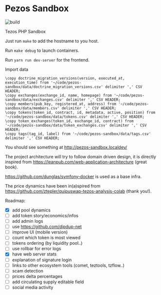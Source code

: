 # Pezos Sandbox

![build](https://github.com/bzzhh/pezos-sandbox/workflows/main/badge.svg)

Tezos PHP Sandbox

Just run `make` to add the hostname to you host.

Run `make debug` to launch containers.

Run `yarn run dev-server` for the frontend.

Import data

```
\copy doctrine_migration_versions(version, executed_at, execution_time) from '~/code/pezos-sandbox/data/doctrine_migration_versions.csv' delimiter ',' CSV HEADER;
\copy exchanges(exchange_id, name, homepage) from '~/code/pezos-sandbox/data/exchanges.csv' delimiter ',' CSV HEADER;
\copy members(pub_key, registered_at, address) from '~/code/pezos-sandbox/data/members.csv' delimiter ',' CSV HEADER;
\copy tokens(token_id, contract, id, metadata, active, position) from '~/code/pezos-sandbox/data/tokens.csv' delimiter ',' CSV HEADER;
\copy token_exchanges(token_id, exchange_id, contract) from '~/code/pezos-sandbox/data/token_exchanges.csv' delimiter ',' CSV HEADER;
\copy tags(tag_id, label) from '~/code/pezos-sandbox/data/tags.csv' delimiter ',' CSV HEADER;
```

You should see something at http://pezos-sandbox.localdev/

The project architecture will try to follow domain driven design, it is directly inspired from https://leanpub.com/web-application-architecture (great book).

https://github.com/dunglas/symfony-docker is used as a base infra.

The price dynamics have been in(a)spired from https://github.com/ztepler/quipuswap-tezos-analysis-colab (thank you!).

Roadmap:

-   [x] add pool dynamics
-   [ ] add token story/economics/infos
-   [ ] add admin logs
-   [ ] use https://github.com/dipdup-net
-   [ ] improve UI (mobile version)
-   [ ] count which token is most viewed
-   [ ] tokens ordering (by liquidity pool..)
-   [ ] use rollbar for error logs
-   [x] have web server stats
-   [ ] explanation of signature login
-   [ ] links to other ecosystem tools (comet, teztools, tzflow..)
-   [ ] scam detection
-   [ ] prices delta percentages
-   [ ] add circulating supply editable field
-   [ ] social media activity
